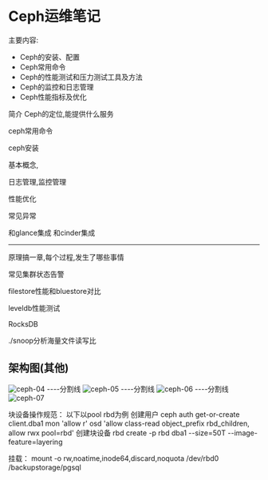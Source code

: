 
# Ceph运维笔记
主要内容:

* Ceph的安装、配置
* Ceph常用命令
* Ceph的性能测试和压力测试工具及方法
* Ceph的监控和日志管理
* Ceph性能指标及优化


简介
Ceph的定位,能提供什么服务


ceph常用命令




ceph安装


基本概念,



日志管理,监控管理


性能优化


常见异常


和glance集成
和cinder集成




----
原理搞一章,每个过程,发生了哪些事情

常见集群状态告警



filestore性能和bluestore对比


leveldb性能测试

RocksDB


./snoop分析海量文件读写比


## 架构图(其他)
![ceph-04](resources/ceph-arch-04.png)
----分割线
![ceph-05](resources/ceph-arch-05.png)
----分割线
![ceph-06](resources/ceph-arch-06.png)
----分割线
![ceph-07](resources/ceph-arch-07.png)






块设备操作规范：
以下以pool rbd为例
创建用户
ceph auth get-or-create client.dba1 mon 'allow r' osd 'allow class-read object_prefix rbd_children, allow rwx pool=rbd'
创建块设备
rbd create -p rbd dba1 --size=50T --image-feature=layering

挂载：
mount -o rw,noatime,inode64,discard,noquota /dev/rbd0 /backupstorage/pgsql










